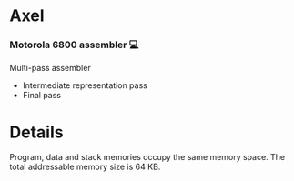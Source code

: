 # Axel
### Motorola 6800 assembler 💻

Multi-pass assembler

* Intermediate representation pass
* Final pass


# Details

Program, data and stack memories occupy the same memory space. The total addressable memory size is 64 KB.

